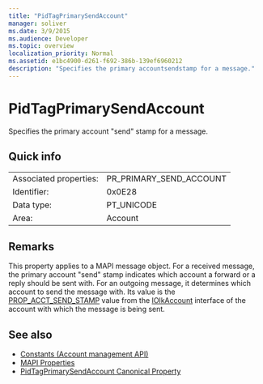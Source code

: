 ```yaml
---
title: "PidTagPrimarySendAccount"
manager: soliver
ms.date: 3/9/2015
ms.audience: Developer
ms.topic: overview
localization_priority: Normal
ms.assetid: e1bc4900-d261-f692-386b-139ef6960212
description: "Specifies the primary accountsendstamp for a message."
---
```


# PidTagPrimarySendAccount

Specifies the primary account "send" stamp for a message.
  
## Quick info

|||
|:-----|:-----|
|Associated properties:  <br/> |PR_PRIMARY_SEND_ACCOUNT  <br/> |
|Identifier:  <br/> |0x0E28  <br/> |
|Data type:  <br/> |PT_UNICODE  <br/> |
|Area:  <br/> |Account  <br/> |
   
## Remarks

This property applies to a MAPI message object. For a received message, the primary account "send" stamp indicates which account a forward or a reply should be sent with. For an outgoing message, it determines which account to send the message with. Its value is the [PROP_ACCT_SEND_STAMP](prop_acct_send_stamp.md) value from the [IOlkAccount](iolkaccount.md) interface of the account with which the message is being sent. 
  
## See also

- [Constants (Account management API)](constants-account-management-api.md)
- [MAPI Properties](http://msdn.microsoft.com/library/3b980217-b65b-442b-8c18-b8b9f3ff487a%28Office.15%29.aspx)
- [PidTagPrimarySendAccount Canonical Property](http://msdn.microsoft.com/library/2f268b3b-2e4c-4aea-8879-bdd0ac1df35c%28Office.15%29.aspx)

